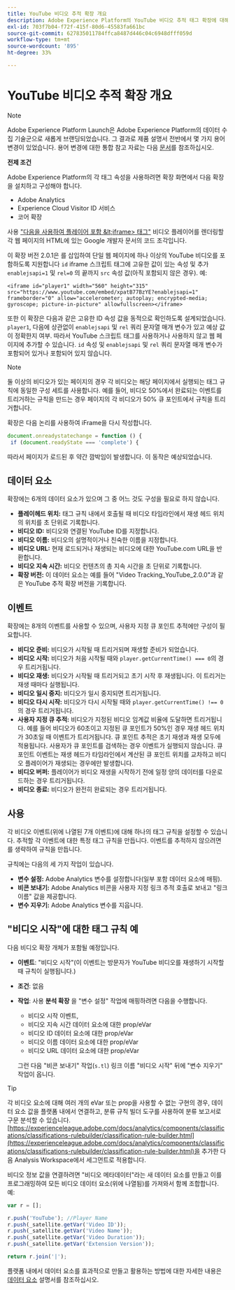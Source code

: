 ```yaml
---
title: YouTube 비디오 추적 확장 개요
description: Adobe Experience Platform의 YouTube 비디오 추적 태그 확장에 대해 알아봅니다.
exl-id: 703f7b04-f72f-415f-80d6-45583fa661bc
source-git-commit: 627835011784ffca8487d446c04c6948dfff059d
workflow-type: tm+mt
source-wordcount: '895'
ht-degree: 33%

---
```


# YouTube 비디오 추적 확장 개요

>[!NOTE]
>
>Adobe Experience Platform Launch은 Adobe Experience Platform의 데이터 수집 기술군으로 새롭게 브랜딩되었습니다. 그 결과로 제품 설명서 전반에서 몇 가지 용어 변경이 있었습니다. 용어 변경에 대한 통합 참고 자료는 다음 [문서](../../../term-updates.md)를 참조하십시오.

**전제 조건**

Adobe Experience Platform의 각 태그 속성을 사용하려면 확장 화면에서 다음 확장을 설치하고 구성해야 합니다.

* Adobe Analytics
* Experience Cloud Visitor ID 서비스
* 코어 확장

사용 [&quot;다음을 사용하여 플레이어 포함 \&lt;iframe> 태그&quot;](https://developers.google.com/youtube/player_parameters#Manual_IFrame_Embeds) 비디오 플레이어를 렌더링할 각 웹 페이지의 HTML에 있는 Google 개발자 문서의 코드 조각입니다.

이 확장 버전 2.0.1은 를 삽입하여 단일 웹 페이지에 하나 이상의 YouTube 비디오를 포함하도록 지원합니다 `id` iframe 스크립트 태그에 고유한 값이 있는 속성 및 추가 `enablejsapi=1` 및 `rel=0` 의 끝까지 `src` 속성 값(아직 포함되지 않은 경우). 예:

`<iframe id="player1" width="560" height="315" src="https://www.youtube.com/embed/xpatB77BzYE?enablejsapi=1" frameborder="0" allow="accelerometer; autoplay; encrypted-media; gyroscope; picture-in-picture" allowfullscreen></iframe>`

또한 이 확장은 다음과 같은 고유한 ID 속성 값을 동적으로 확인하도록 설계되었습니다. `player1`, 다음에 상관없이 `enablejsapi` 및 `rel` 쿼리 문자열 매개 변수가 있고 예상 값이 정확한지 여부. 따라서 YouTube 스크립트 태그를 사용하거나 사용하지 않고 웹 페이지에 추가할 수 있습니다. `id` 속성 및 `enablejsapi` 및 `rel` 쿼리 문자열 매개 변수가 포함되어 있거나 포함되어 있지 않습니다.

>[!NOTE]
>
>둘 이상의 비디오가 있는 페이지의 경우 각 비디오는 해당 페이지에서 실행되는 태그 규칙에 동일한 구성 세트를 사용합니다. 예를 들어, 비디오 50%에서 완료되는 이벤트를 트리거하는 규칙을 만드는 경우 페이지의 각 비디오가 50% 큐 포인트에서 규칙을 트리거합니다.

확장은 다음 논리를 사용하여 iFrame을 다시 작성합니다.

```javascript
document.onreadystatechange = function () {
 if (document.readyState === 'complete') {
```

따라서 페이지가 로드된 후 약간 깜박임이 발생합니다. 이 동작은 예상되었습니다.

## 데이터 요소

확장에는 6개의 데이터 요소가 있으며 그 중 어느 것도 구성을 필요로 하지 않습니다.

* **플레이헤드 위치:** 태그 규칙 내에서 호출될 때 비디오 타임라인에서 재생 헤드 위치의 위치를 초 단위로 기록합니다.
* **비디오 ID:** 비디오와 연결된 YouTube ID를 지정합니다.
* **비디오 이름:** 비디오의 설명적이거나 친숙한 이름을 지정합니다.
* **비디오 URL:** 현재 로드되거나 재생되는 비디오에 대한 YouTube.com URL을 반환합니다.
* **비디오 지속 시간:** 비디오 컨텐츠의 총 지속 시간을 초 단위로 기록합니다.
* **확장 버전:** 이 데이터 요소는 예를 들어 &quot;Video Tracking_YouTube_2.0.0&quot;과 같은 YouTube 추적 확장 버전을 기록합니다.

## 이벤트

확장에는 8개의 이벤트를 사용할 수 있으며, 사용자 지정 큐 포인트 추적에만 구성이 필요합니다.

* **비디오 준비:** 비디오가 시작될 때 트리거되며 재생할 준비가 되었습니다.
* **비디오 시작:** 비디오가 처음 시작될 때와 `player.getCurrentTime() === 0`의 경우 트리거됩니다.
* **비디오 재생:** 비디오가 시작될 때 트리거되고 초기 시작 후 재생됩니다. 이 트리거는 재생 때마다 실행됩니다.
* **비디오 일시 중지:** 비디오가 일시 중지되면 트리거됩니다.
* **비디오 다시 시작:** 비디오가 다시 시작될 때와 `player.getCurrentTime() !== 0`의 경우 트리거됩니다.
* **사용자 지정 큐 추적:** 비디오가 지정된 비디오 임계값 비율에 도달하면 트리거됩니다. 예를 들어 비디오가 60초이고 지정된 큐 포인트가 50%인 경우 재생 헤드 위치가 30초일 때 이벤트가 트리거됩니다. 큐 포인트 추적은 초기 재생과 재생 모두에 적용됩니다. 사용자가 큐 포인트를 검색하는 경우 이벤트가 실행되지 않습니다. 큐 포인트 이벤트는 재생 헤드가 타임라인에서 계산된 큐 포인트 위치를 교차하고 비디오 플레이어가 재생되는 경우에만 발생합니다.
* **비디오 버퍼:** 플레이어가 비디오 재생을 시작하기 전에 일정 양의 데이터를 다운로드하는 경우 트리거됩니다.
* **비디오 종료:** 비디오가 완전히 완료되는 경우 트리거됩니다.

## 사용

각 비디오 이벤트(위에 나열된 7개 이벤트)에 대해 하나의 태그 규칙을 설정할 수 있습니다. 추적할 각 이벤트에 대한 특정 태그 규칙을 만듭니다. 이벤트를 추적하지 않으려면 를 생략하여 규칙을 만듭니다.

규칙에는 다음의 세 가지 작업이 있습니다.

* **변수 설정:** Adobe Analytics 변수를 설정합니다(일부 포함 데이터 요소에 매핑).
* **비콘 보내기:** Adobe Analytics 비콘을 사용자 지정 링크 추적 호출로 보내고 &quot;링크 이름&quot; 값을 제공합니다.
* **변수 지우기:** Adobe Analytics 변수를 지웁니다.

## &quot;비디오 시작&quot;에 대한 태그 규칙 예

다음 비디오 확장 개체가 포함될 예정입니다.

* **이벤트**: &quot;비디오 시작&quot;(이 이벤트는 방문자가 YouTube 비디오를 재생하기 시작할 때 규칙이 실행됩니다.)

* **조건**: 없음

* **작업**: 사용 **분석 확장** 을 &quot;변수 설정&quot; 작업에 매핑하려면 다음을 수행합니다.

   * 비디오 시작 이벤트,
   * 비디오 지속 시간 데이터 요소에 대한 prop/eVar
   * 비디오 ID 데이터 요소에 대한 prop/eVar
   * 비디오 이름 데이터 요소에 대한 prop/eVar
   * 비디오 URL 데이터 요소에 대한 prop/eVar

  그런 다음 &quot;비콘 보내기&quot; 작업(`s.tl`) 링크 이름 &quot;비디오 시작&quot; 뒤에 &quot;변수 지우기&quot; 작업이 옵니다.

>[!TIP]
> 
>각 비디오 요소에 대해 여러 개의 eVar 또는 prop을 사용할 수 없는 구현의 경우, 데이터 요소 값을 플랫폼 내에서 연결하고, 분류 규칙 빌더 도구를 사용하여 분류 보고서로 구문 분석할 수 있습니다. [https://experienceleague.adobe.com/docs/analytics/components/classifications/classifications-rulebuilder/classification-rule-builder.html](https://experienceleague.adobe.com/docs/analytics/components/classifications/classifications-rulebuilder/classification-rule-builder.html)을 추가한 다음 Analysis Workspace에서 세그먼트로 적용합니다.

비디오 정보 값을 연결하려면 &quot;비디오 메타데이터&quot;라는 새 데이터 요소를 만들고 이를 프로그래밍하여 모든 비디오 데이터 요소(위에 나열됨)를 가져와서 함께 조합합니다. 예:

```javascript
var r = [];

r.push('YouTube'); //Player Name
r.push(_satellite.getVar('Video ID'));
r.push(_satellite.getVar('Video Name'));
r.push(_satellite.getVar('Video Duration'));
r.push(_satellite.getVar('Extension Version'));

return r.join('|');
```

플랫폼 내에서 데이터 요소를 효과적으로 만들고 활용하는 방법에 대한 자세한 내용은 [데이터 요소](../../../ui/managing-resources/data-elements.md) 설명서를 참조하십시오.
